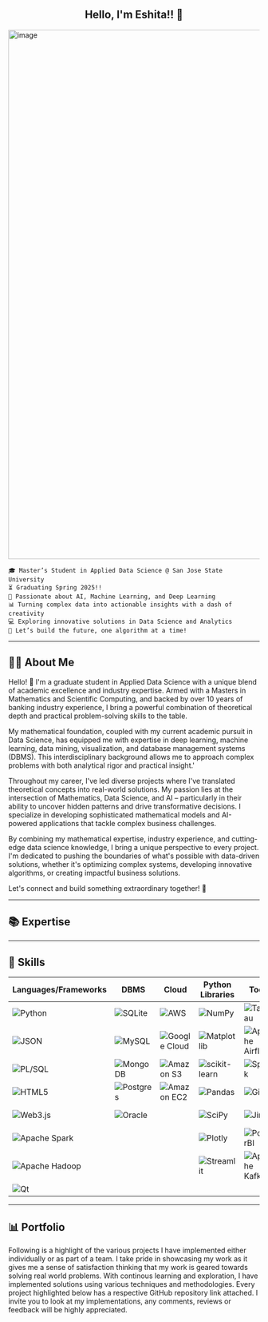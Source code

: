 <h2 align="center">Hello, I'm Eshita!! 👋</h2>
<img width="1059" alt="image" src="https://github.com/user-attachments/assets/1633f213-b776-42f7-ad5b-4b8f1eb63e46" />

`🎓 Master’s Student in Applied Data Science @ San Jose State University` \
`⏳ Graduating Spring 2025!!` \
`🤖 Passionate about AI, Machine Learning, and Deep Learning` \
`📊 Turning complex data into actionable insights with a dash of creativity` \
`💻 Exploring innovative solutions in Data Science and Analytics` \
`🌟 Let’s build the future, one algorithm at a time!`


------
## 👩‍💻 About Me

Hello! 👋 I'm a graduate student in Applied Data Science with a unique blend of academic excellence and industry expertise. Armed with a Masters in Mathematics and Scientific Computing, and backed by over 10 years of banking industry experience, I bring a powerful combination of theoretical depth and practical problem-solving skills to the table.

My mathematical foundation, coupled with my current academic pursuit in Data Science, has equipped me with expertise in deep learning, machine learning, data mining, visualization, and database management systems (DBMS). This interdisciplinary background allows me to approach complex problems with both analytical rigor and practical insight.'

Throughout my career, I've led diverse projects where I've translated theoretical concepts into real-world solutions. My passion lies at the intersection of Mathematics, Data Science, and AI – particularly in their ability to uncover hidden patterns and drive transformative decisions. I specialize in developing sophisticated mathematical models and AI-powered applications that tackle complex business challenges.

By combining my mathematical expertise, industry experience, and cutting-edge data science knowledge, I bring a unique perspective to every project. I'm dedicated to pushing the boundaries of what's possible with data-driven solutions, whether it's optimizing complex systems, developing innovative algorithms, or creating impactful business solutions.

Let's connect and build something extraordinary together! 🚀

-------
## 📚 Expertise

_______
## 🎯 Skills

| Languages/Frameworks  | DBMS | Cloud | Python Libraries | Tools | IDE | AI |
| --- | --- | --- | --- | --- | --- | --- |
| ![Python](https://img.shields.io/badge/python-3670A0?style=for-the-badge&logo=python&logoColor=ffdd54)  | ![SQLite](https://img.shields.io/badge/sqlite-%2307405e.svg?style=for-the-badge&logo=sqlite&logoColor=white)  | ![AWS](https://img.shields.io/badge/AWS-%23FF9900.svg?style=for-the-badge&logo=amazon-aws&logoColor=white)  | ![NumPy](https://img.shields.io/badge/numpy-%23013243.svg?style=for-the-badge&logo=numpy&logoColor=white)  | ![Tableau](https://img.shields.io/badge/Tableau-E97627?style=for-the-badge&logo=Tableau&logoColor=white) | ![Anaconda](https://img.shields.io/badge/Anaconda-%2344A833.svg?style=for-the-badge&logo=anaconda&logoColor=white) | ![HuggingFace](https://img.shields.io/badge/-HuggingFace-FDEE21?style=for-the-badge&logo=HuggingFace&logoColor=black)
| ![JSON](https://img.shields.io/badge/json-5E5C5C?style=for-the-badge&logo=json&logoColor=white) | ![MySQL](https://img.shields.io/badge/mysql-%2300f.svg?style=for-the-badge&logo=mysql&logoColor=white) | ![Google Cloud](https://img.shields.io/badge/GoogleCloud-%234285F4.svg?style=for-the-badge&logo=google-cloud&logoColor=white) | ![Matplotlib](https://img.shields.io/badge/Matplotlib-%23ffffff.svg?style=for-the-badge&logo=Matplotlib&logoColor=black) | ![Apache Airflow](https://img.shields.io/badge/Apache%20Airflow-017CEE?style=for-the-badge&logo=Apache%20Airflow&logoColor=white) | ![Kaggle](https://img.shields.io/badge/Kaggle-20BEFF?style=for-the-badge&logo=Kaggle&logoColor=white) | ![LangChain](https://img.shields.io/badge/langchain-1C3C3C?style=for-the-badge&logo=langchain&logoColor=white)
| ![PL/SQL](https://img.shields.io/badge/PLSQL-F80000?style=for-the-badge&logo=oracle&logoColor=black) | ![MongoDB](https://img.shields.io/badge/MongoDB-%234ea94b.svg?style=for-the-badge&logo=mongodb&logoColor=white) | ![Amazon S3](https://img.shields.io/badge/Amazon%20S3-FF9900?style=for-the-badge&logo=amazons3&logoColor=white) | ![scikit-learn](https://img.shields.io/badge/scikit--learn-%23F7931E.svg?style=for-the-badge&logo=scikit-learn&logoColor=white) | ![Splunk](https://img.shields.io/badge/Splunk-000000?style=for-the-badge&logo=Splunk&logoColor=white) | ![VSCode](https://img.shields.io/badge/VSCode-0078D4?style=for-the-badge&logo=visual%20studio%20code&logoColor=white) | ![ChatGPT](https://img.shields.io/badge/ChatGPT-74aa9c?style=for-the-badge&logo=openai&logoColor=white)
| ![HTML5](https://img.shields.io/badge/html5-%23E34F26.svg?style=for-the-badge&logo=html5&logoColor=white) | ![Postgres](https://img.shields.io/badge/postgres-%23316192.svg?style=for-the-badge&logo=postgresql&logoColor=white) | ![Amazon EC2](https://img.shields.io/badge/Amazon%20EC2-FF9900.svg?style=for-the-badge&logo=Amazon-EC2&logoColor=white) | ![Pandas](https://img.shields.io/badge/pandas-%23150458.svg?style=for-the-badge&logo=pandas&logoColor=white) | ![Git](https://img.shields.io/badge/git-%23F05033.svg?style=for-the-badge&logo=git&logoColor=white) | ![Colab](https://img.shields.io/badge/Colab-F9AB00?style=for-the-badge&logo=googlecolab&color=525252) | ![Keras](https://img.shields.io/badge/Keras-%23D00000.svg?style=for-the-badge&logo=Keras&logoColor=white)
| ![Web3.js](https://img.shields.io/badge/web3.js-F16822?style=for-the-badge&logo=web3.js&logoColor=white) | ![Oracle](https://img.shields.io/badge/Oracle-F80000?style=for-the-badge&logo=Oracle&logoColor=white) |  | ![SciPy](https://img.shields.io/badge/SciPy-%230C55A5.svg?style=for-the-badge&logo=scipy&logoColor=%white) | ![Jira](https://img.shields.io/badge/Jira-0052CC?style=for-the-badge&logo=Jira&logoColor=white) | ![Jupyter Notebook](https://img.shields.io/badge/jupyter-%23FA0F00.svg?style=for-the-badge&logo=jupyter&logoColor=white) | ![PyTorch](https://img.shields.io/badge/PyTorch-%23EE4C2C.svg?style=for-the-badge&logo=PyTorch&logoColor=white) |
| ![Apache Spark](https://img.shields.io/badge/Apache%20Spark-FDEE21?style=flat-square&logo=apachespark&logoColor=black) |  |  | ![Plotly](https://img.shields.io/badge/Plotly-%233F4F75.svg?style=for-the-badge&logo=plotly&logoColor=white)  | ![PowerBI](https://img.shields.io/badge/PowerBI-F2C811?style=for-the-badge&logo=Power%20BI&logoColor=white) |  | ![TensorFlow](https://img.shields.io/badge/TensorFlow-%23FF6F00.svg?style=for-the-badge&logo=TensorFlow&logoColor=white) |
| ![Apache Hadoop](https://img.shields.io/badge/Apache%20Hadoop-66CCFF?style=for-the-badge&logo=apachehadoop&logoColor=black) |  |  | ![Streamlit](https://img.shields.io/badge/Streamlit-FF4B4B?style=for-the-badge&logo=Streamlit&logoColor=white) | ![Apache Kafka](https://img.shields.io/badge/Apache%20Kafka-000?style=for-the-badge&logo=apachekafka) |  | ![Github Copilot](https://img.shields.io/badge/github%20copilot-000000?style=for-the-badge&logo=githubcopilot&logoColor=white) |
| ![Qt](https://img.shields.io/badge/Qt-%23217346.svg?style=for-the-badge&logo=Qt&logoColor=white) |  |  |  |  |  | ![OpenAI](https://img.shields.io/badge/OpenAI-412991.svg?style=for-the-badge&logo=OpenAI&logoColor=white)
_______

## 📊 Portfolio

Following is a highlight of the various projects I have implemented either individually or as part of a team. I take pride in showcasing my work as it gives me a sense of satisfaction thinking that my work is geared towards solving real world problems. With continous learning and exploration, I have implemented solutions using various techniques and methodologies. Every project highlighted below has a respective GitHub repository link attached. I invite you to look at my implementations, any comments, reviews or feedback will be highly appreciated. 

<!--
|Project 1 | Project 2 | Project 3|
|--- | ---| ---|
|--- URL: \ Description: \| ---| ---|

### Deep Learning
### Computer Vision
### Machine Learning
### Data Mining
### Database Systems
### Data Visualization

## 🏛️ Courses / Certifications

## 🏅 Achievements

<!--
**eshita1991/eshita1991** is a ✨ _special_ ✨ repository because its `README.md` (this file) appears on your GitHub profile.

Here are some ideas to get you started:

- 🔭 I’m currently working on ...
- 🌱 I’m currently learning ...
- 👯 I’m looking to collaborate on ...
- 🤔 I’m looking for help with ...
- 💬 Ask me about ...
- 📫 How to reach me: ...
- 😄 Pronouns: ...
- ⚡ Fun fact: ...
-->
